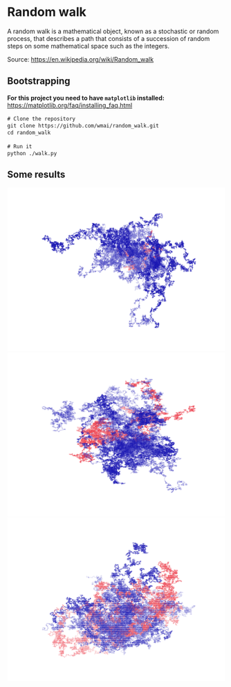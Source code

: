 # Random walk

A random walk is a mathematical object, known as a stochastic or random process, that describes a path that consists of a succession of random steps on some mathematical space such as the integers.

Source: https://en.wikipedia.org/wiki/Random_walk

## Bootstrapping

**For this project you need to have `matplotlib` installed:** https://matplotlib.org/faq/installing_faq.html

``` shell
# Clone the repository
git clone https://github.com/wmai/random_walk.git
cd random_walk

# Run it
python ./walk.py
```

## Some results

![example 1](https://github.com/wmai/random_walk/blob/master/examples/example_152852255389897783766871400726987513471.png)
![example 2](https://github.com/wmai/random_walk/blob/master/examples/example_174644242887850768245718862623330222354.png)
![example 3](https://github.com/wmai/random_walk/blob/master/examples/example_311193331903132022201100372927498381158.png)
